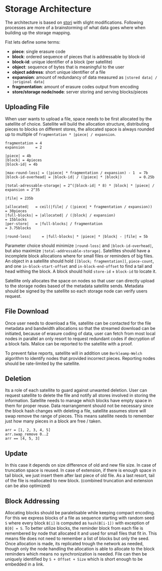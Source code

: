 # Storage Architecture

The architecture is based on [storj](https://www.storj.io/storjv3.pdf) with slight modifications. Following processes are more of a brainstorming of what data goes where when building up the storage mapping.

Fist lets define some terms:
- **piece**: single erasure code
- **block**: ordered sequence of pieces that is addressable by block-id
- **block-id**: unique identifier of a block (per satellite)
- **object**: sequence of bytes that is meaningful to the user
- **object address**: short unique identifier of a file
- **expansion**: amount of redundancy of data measured as `|stored data| / |original data|`
- **fragmentation**: amount of erasure codes output from encoding
- **store/storage node/node**: server storing and serving blocks/pieces

## Uploading File

When user wants to upload a file, space needs to be first allocated by the satellite of choice. Satellite will build the allocation structure, distributing pieces to blocks on different stores, the allocated space is always rounded up to multiple of `fragmentation * |piece| / expansion`.

```
fragmentation = 4
expansion     = 2

|piece| = 4b
|block| = 4pieces
|block-id| = 4b

|max-round-loss| = (|piece| * fragmentation / expansion) - 1  = 7b
|block-id-overhead| = |block-id| / (|piece| * |block|)        = 0.25b

|total-adressable-storage| = 2^(|block-id| * 8) * |block| * |piece| / expansion = 2^35

|file| = 235b

|allocated|   = ceil(|file| / (|piece| * fragmentation / expansion))          = 30pieces
|full-blocks| = |allocated| / (|block| / expansion)                           = 15blocks
|per-store|   = |full-blocks| / fragmentation                                 = 3.75blocks

|round-loss|     = |full-blocks| * |piece| * |block| - |file| = 5b
```

Parameter choice should minimize `|round-loss|` and `|block-id-overhead|`, but also maximize `|total-addressable-storage|`. Satellites should have a  incomplete block allocations where for small files or reminders of big files. An object in a satellite should hold `[[block; fragmentation]]`, `piece-count`, and one `in-block-start-offset` and `in-block-end-offset` to find a tail and head withing the block. A block should hold `store-id` + `block-id` to locate it.

Satellite only allocates the space on nodes so that user can directly upload to the storage nodes based of the metadata satellite sends. Metadata should be signed by the satellite so each storage node can verify users request.

## File Download

Once user needs to download a file, satellite can be contacted for the file metadata and bandwidth allocations so that the streamed download can be initiated, because of erasure coding of data, user can fetch from most local nodes in parallel an only resort to request redundant codes if decryption of a block fails. Malice can be reported to the satellite with a proof.

To prevent false reports, satellite will in addition use `Berkleamp-Welch` algorithm to identify nodes that provided incorrect pieces. Reporting nodes should be rate-limited by the satellite.

## Deletion

Its a role of each satellite to guard against unwanted deletion. User can request satellite to delete the file and notify all stores involved in storing the information. Satellite needs to manage which blocks have empty space in them for proper reuse. Data rearrangement should not be necessary since the block hash changes with deleting a file, satellite assumes store will swap remove the range of pieces. This means satellite needs to remember just how many pieces in a block are free / taken.

```
arr = [1, 2, 3, 4, 5]
arr.swap_remove 0..2
arr == [4, 5, 3]
```

## Update

In this case it depends on size difference of old and new file size. In case of truncation space is reused. In case of extension, if there is enough space in tail block, we just insert them after last piece of old file. As a last resort, tail of the file is reallocated to new block. (combined truncation and extension can be also optimized)

## Block Addressing

Allocating blocks should be paralelisable while keeping compact encoding. For this we express blocks of a file as sequence starting with random seed `S` where every block `B[i]` is computed as `hash(B[i-1])` with exception of `B[0] = S`. To better utilize blocks, the reminder block from each file is remembered by node that allocated it and used for small files that fit in. This means file does not need to remember a list of blocks but only the seed. Once allocation is made, its replicated trough the network as needed, though only the node handling the allocation is able to allocate to the block reminders which means no synchronization is needed. File can then be uniquely identified by `S + Offset + Size` which is short enough to be embedded in a link.
